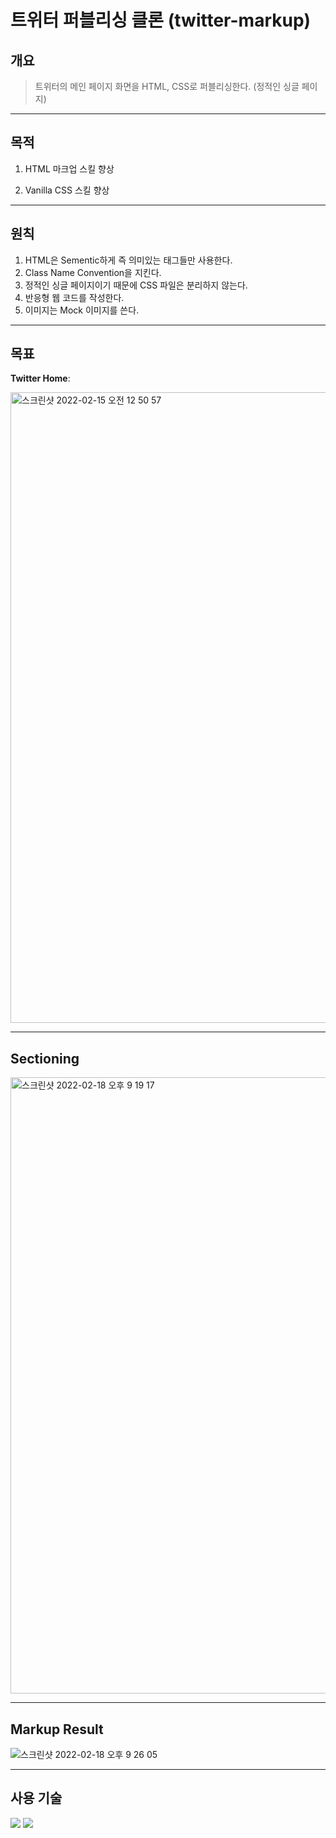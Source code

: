 # 트위터 퍼블리싱 클론 (twitter-markup)

## 개요

> 트위터의 메인 페이지 화면을 HTML, CSS로 퍼블리싱한다. (정적인 싱글 페이지)

---

## 목적

1. HTML 마크업 스킬 향상

2. Vanilla CSS 스킬 향상

---

## 원칙

1. HTML은 Sementic하게 즉 의미있는 태그들만 사용한다.
2. Class Name Convention을 지킨다.
3. 정적인 싱글 페이지이기 때문에 CSS 파일은 분리하지 않는다.
4. 반응형 웹 코드를 작성한다.
5. 이미지는 Mock 이미지를 쓴다.

---

## 목표

**Twitter Home**: 

<img width="1009" alt="스크린샷 2022-02-15 오전 12 50 57" src="https://user-images.githubusercontent.com/89209626/153898048-ccaaf1be-3737-420d-868b-f5fb262b6074.png">

---

## Sectioning

<img width="986" alt="스크린샷 2022-02-18 오후 9 19 17" src="https://user-images.githubusercontent.com/89209626/154682791-c39700e4-8ad7-4444-8d86-1bbcd5edaf45.png">

---

## Markup Result
![스크린샷 2022-02-18 오후 9 26 05](https://user-images.githubusercontent.com/89209626/154682794-7160b9d2-695a-4e30-942f-fc4257be6c06.png)




---

## 사용 기술

<img src="https://img.shields.io/badge/HTML5-E34F26?style=flat-square&logo=HTML5&logoColor=white"/></a>
<img src="https://img.shields.io/badge/CSS3-1572B6?style=flat-square&logo=CSS3&logoColor=white"/></a>